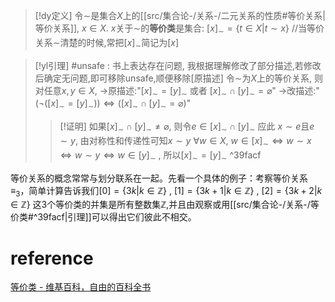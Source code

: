 



> [!dy定义] 
> 令$\sim$是集合$X$上的[[src/集合论-/关系-/二元关系的性质#等价关系|等价关系]], $x\in X$.
> $x$关于$\sim$的**等价类**是集合:
> $[x]_{\sim}= \{t\in X|t\sim x\}$
> //当等价关系$\sim$清楚的时候,常把$[x]_{\sim}$简记为$[x]$



> [!yl引理] 
> #unsafe : 书上表达存在问题, 我根据理解修改了部分描述,若修改后确定无问题,即可移除unsafe,顺便移除[原描述]
> 令$\sim$为$X$上的等价关系, 则对任意$x,y\in X$, 
> ->原描述:"$[x]_\sim=[y]_\sim$ 或者 $[x]_\sim\cap [y]_\sim=\varnothing$"
> ->改描述:"$(\lnot([x]_\sim=[y]_\sim)) \Longleftrightarrow ([x]_\sim\cap [y]_\sim=\varnothing)$"
> > [!证明]
> > 如果$[x]_\sim\cap [y]_\sim\neq \varnothing$, 则令$e\in [x]_\sim\cap [y]_\sim$
> > 应此 $x\sim e$且$e\sim y$, 由对称性和传递性可知$x\sim y$
> > $\forall w\in X$, $w\in [x]_\sim\Longleftrightarrow w\sim x \Longleftrightarrow w\sim y \Longleftrightarrow w\in [y]_\sim$ , 
> > 所以$[x]_\sim=[y]_\sim$
^39facf

等价关系的概念常常与划分联系在一起。先看一个具体的例子：考察等价关系$≡_3$，简单计算告诉我们$[0]=\{3k|k∈\mathbb{Z}\}~,~[1]=\{3k+1|k∈\mathbb{Z}\}~,~[2]=\{3k+2|k∈\mathbb{Z}\}$
这3个等价类的并集是所有整数集$\mathbb{Z}$,并且由观察或用[[src/集合论-/关系-/等价类#^39facf|引理]]可以得出它们彼此不相交。



# reference
[等价类 - 维基百科，自由的百科全书](https://zh.wikipedia.org/wiki/%E7%AD%89%E4%BB%B7%E7%B1%BB)
